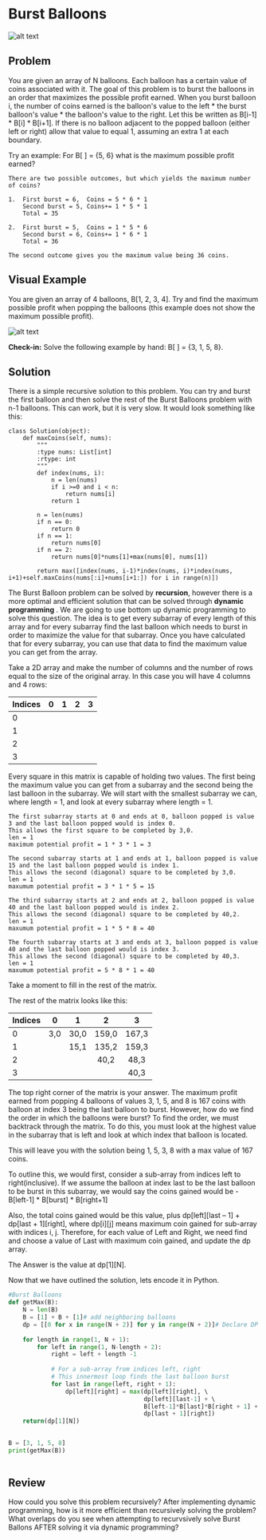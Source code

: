 # Burst Balloons

![alt text](https://github.com/SALVINOJ/InterviewQuestionGuide/blob/master/Dynamic_Programming/BurstBalloonsMeme.png "Meme by Jessica Salvino") 

## Problem

You are given an array of N balloons. Each balloon has a certain value of coins associated with it. The goal of this problem is to burst the balloons in an order that maximizes the possible profit earned. When you burst balloon i, the number of coins earned is the balloon's value to the left * the burst balloon's value * the balloon's value to the right. Let this be written as B[i-1] * B[i] * B[i+1]. If there is no balloon adjacent to the popped balloon (either left or right) allow that value to equal 1, assuming an extra 1 at each boundary. 

Try an example: For B[ ] = {5, 6} what is the maximum possible profit earned?

    There are two possible outcomes, but which yields the maximum number of coins?
    
    1.  First burst = 6,  Coins = 5 * 6 * 1
        Second burst = 5, Coins+= 1 * 5 * 1
        Total = 35
    
    2.  First burst = 5,  Coins = 1 * 5 * 6
        Second burst = 6, Coins+= 1 * 6 * 1
        Total = 36
        
    The second outcome gives you the maximum value being 36 coins. 
    
 ## Visual Example
 
 You are given an array of 4 balloons, B[1, 2, 3, 4]. Try and find the maximum possible profit when popping the balloons
 (this example does not show the maximum possible profit).
 
 ![alt text](https://github.com/SALVINOJ/InterviewQuestionGuide/blob/master/Dynamic_Programming/Burst%20Balloons%20Example.png "Example by Jessica Salvino") 
    
**Check-in:** Solve the following example by hand: B[ ] = {3, 1, 5, 8}.

## Solution 

There is a simple recursive solution to this problem. You can try and burst the first balloon and then solve the rest of the Burst Balloons problem with n-1 balloons. This can work, but it is very slow. It would look something like this:

    class Solution(object):
        def maxCoins(self, nums):
            """
            :type nums: List[int]
            :rtype: int
            """
            def index(nums, i):
                n = len(nums)
                if i >=0 and i < n:
                    return nums[i]
                return 1

            n = len(nums)
            if n == 0:
                return 0
            if n == 1:
                return nums[0]
            if n == 2:
                return nums[0]*nums[1]+max(nums[0], nums[1])

            return max([index(nums, i-1)*index(nums, i)*index(nums,    i+1)+self.maxCoins(nums[:i]+nums[i+1:]) for i in range(n)])

The Burst Balloon problem can be solved by **recursion**, however there is a more optimal and efficient solution that can be solved through **dynamic programming** . We are going to use bottom up dynamic programming to solve this question. The idea is to get every subarray of every length of this array and for every subarray find the last balloon which needs to burst in order to maximize the value for that subarray. Once you have calculated that for every subarray, you can use that data to find the maximum value you can get from the array. 

Take a 2D array and make the number of columns and the number of rows equal to the size of the original array. 
In this case you will have 4 columns and 4 rows:
       
|Indices| 0   | 1   |  2  |  3  |
| --- |:---:|:---:|:---:|:---:|
|  0  |     |     |     |     |
|  1  |     |     |     |     |
|  2  |     |     |     |     |
|  3  |     |     |     |     |

Every square in this matrix is capable of holding two values. The first being the maximum value you can get from a subarray and the second being the last balloon in the subarray. We will start with the smallest subarray we can, where length = 1, and look at every subarray where length = 1. 

    The first subarray starts at 0 and ends at 0, balloon popped is value 3 and the last balloon popped would is index 0. 
    This allows the first square to be completed by 3,0. 
    len = 1 
    maximum potential profit = 1 * 3 * 1 = 3

    The second subarray starts at 1 and ends at 1, balloon popped is value 15 and the last balloon popped would is index 1. 
    This allows the second (diagonal) square to be completed by 3,0. 
    len = 1
    maxumum potential profit = 3 * 1 * 5 = 15

    The third subarray starts at 2 and ends at 2, balloon popped is value 40 and the last balloon popped would is index 2. 
    This allows the second (diagonal) square to be completed by 40,2. 
    len = 1
    maxumum potential profit = 1 * 5 * 8 = 40
    
    The fourth subarray starts at 3 and ends at 3, balloon popped is value 40 and the last balloon popped would is index 3. 
    This allows the second (diagonal) square to be completed by 40,3. 
    len = 1
    maxumum potential profit = 5 * 8 * 1 = 40

Take a moment to fill in the rest of the matrix.

The rest of the matrix looks like this: 

|Indices| 0   | 1   |  2  |  3  |
| --- |:---:|:---:|:---:|:---:|
|  0  | 3,0 | 30,0|159,0|167,3|
|  1  |     | 15,1|135,2|159,3|
|  2  |     |     | 40,2| 48,3|
|  3  |     |     |     | 40,3|

The top right corner of the matrix is your answer. The maximum profit earned from popping 4 balloons of values 3, 1, 5, and 8 is 167 coins with balloon at index 3 being the last balloon to burst. However, how do we find the order in which the balloons were burst? To find the order, we must backtrack through the matrix. To do this, you must look at the highest value in the subarray that is left and look at which index that balloon is located. 

This will leave you with the solution being 1, 5, 3, 8 with a max value of 167 coins. 

To outline this, we would first, consider a sub-array from indices left to right(inclusive).
If we assume the balloon at index last to be the last balloon to be burst in this subarray, we would say the coins gained would be - B[left-1] * B[burst] * B[right+1]

Also, the total coins gained would be this value, plus dp[left][last – 1] + dp[last + 1][right], where dp[i][j] means maximum coin gained for sub-array with indices i, j.
Therefore, for each value of Left and Right, we need find and choose a value of Last with maximum coin gained, and update the dp array.

The Answer is the value at dp[1][N].

Now that we have outlined the solution, lets encode it in Python. 


```Python
#Burst Balloons
def getMax(B): 
    N = len(B) 
    B = [1] + B + [1]# add neighboring balloons 
    dp = [[0 for x in range(N + 2)] for y in range(N + 2)]# Declare DP Array 
      
    for length in range(1, N + 1): 
        for left in range(1, N-length + 2): 
            right = left + length -1
  
            # For a sub-array from indices left, right 
            # This innermost loop finds the last balloon burst 
            for last in range(left, right + 1): 
                dp[left][right] = max(dp[left][right], \ 
                                      dp[left][last-1] + \ 
                                      B[left-1]*B[last]*B[right + 1] + \ 
                                      dp[last + 1][right]) 
    return(dp[1][N])
    

B = [3, 1, 5, 8] 
print(getMax(B)) 
       
```
  
## Review
How could you solve this problem recursively? After implementing dynamic programming, how is it more efficient than recursively solving the problem? What overlaps do you see when attempting to recurvsively solve Burst Ballons AFTER solving it via dynamic programming?
